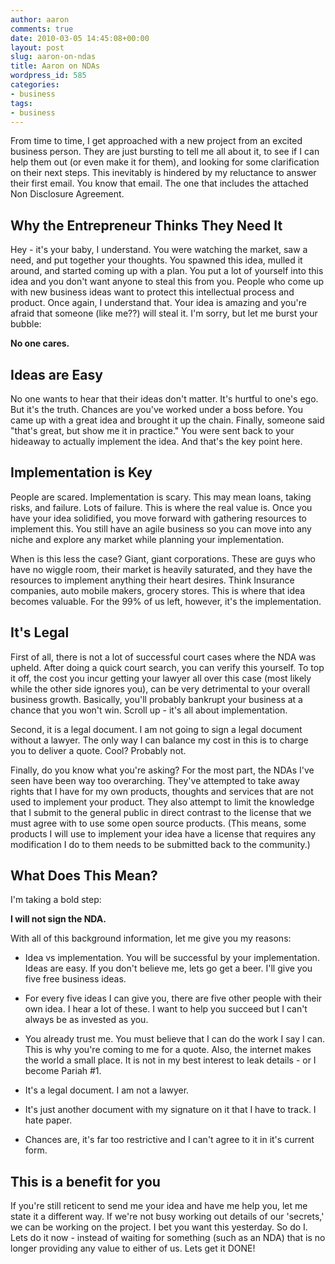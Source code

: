 ```yaml
---
author: aaron
comments: true
date: 2010-03-05 14:45:08+00:00
layout: post
slug: aaron-on-ndas
title: Aaron on NDAs
wordpress_id: 585
categories:
- business
tags:
- business
---
```


From time to time, I get approached with a new project from an excited business person.  They are just bursting to tell me all about it, to see if I can help them out (or even make it for them), and looking for some clarification on their next steps.  This inevitably is hindered by my reluctance to answer their first email.  You know that email.  The one that includes the attached Non Disclosure Agreement.



## Why the Entrepreneur Thinks They Need It


Hey - it's your baby, I understand.  You were watching the market, saw a need, and put together your thoughts.  You spawned this idea, mulled it around, and started coming up with a plan.  You put a lot of yourself into this idea and you don't want anyone to steal this from you.  People who come up with new business ideas want to protect this intellectual process and product.  Once again, I understand that.  Your idea is amazing and you're afraid that someone (like me??) will steal it.  I'm sorry, but let me burst your bubble:

**No one cares.**



## Ideas are Easy


No one wants to hear that their ideas don't matter.  It's hurtful to one's ego.  But it's the truth.  Chances are you've worked under a boss before.  You came up with a great idea and brought it up the chain.  Finally, someone said "that's great, but show me it in practice."  You were sent back to your hideaway to actually implement the idea.  And that's the key point here.



## Implementation is Key


People are scared.  Implementation is scary.  This may mean loans, taking risks, and failure.  Lots of failure.  This is where the real value is.  Once you have your idea solidified, you move forward with gathering resources to implement this.  You still have an agile business so you can move into any niche and explore any market while planning your implementation.

When is this less the case?  Giant, giant corporations.  These are guys who have no wiggle room, their market is heavily saturated, and they have the resources to implement anything their heart desires.  Think Insurance companies, auto mobile makers, grocery stores.  This is where that idea becomes valuable.  For the 99% of us left, however, it's the implementation.



## It's Legal


First of all, there is not a lot of successful court cases where the NDA was upheld.  After doing a quick court search, you can verify this yourself.  To top it off, the cost you incur getting your lawyer all over this case (most likely while the other side ignores you), can be very detrimental to your overall business growth.  Basically, you'll probably bankrupt your business at a chance that you won't win.  Scroll up - it's all about implementation.

Second, it is a legal document.  I am not going to sign a legal document without a lawyer.  The only way I can balance my cost in this is to charge you to deliver a quote.  Cool?  Probably not.

Finally, do you know what you're asking?  For the most part, the NDAs I've seen have been way too overarching.  They've attempted to take away rights that I have for my own products, thoughts and services that are not used to implement your product.  They also attempt to limit the knowledge that I submit to the general public in direct contrast to the license that we must agree with to use some open source products.  (This means, some products I will use to implement your idea have a license that requires any modification I do to them needs to be submitted back to the community.)



## What Does This Mean?


I'm taking a bold step:

**I will not sign the NDA.**

With all of this background information, let me give you my reasons:




  * Idea vs implementation.  You will be successful by your implementation.  Ideas are easy.  If you don't believe me, lets go get a beer.  I'll give you five free business ideas.


  * For every five ideas I can give you, there are five other people with their own idea.  I hear a lot of these.  I want to help you succeed but I can't always be as invested as you.


  * You already trust me.  You must believe that I can do the work I say I can.  This is why you're coming to me for a quote.  Also, the internet makes the world a small place.  It is not in my best interest to leak details - or I become Pariah #1.


  * It's a legal document.  I am not a lawyer.


  * It's just another document with my signature on it that I have to track.  I hate paper.


  * Chances are, it's far too restrictive and I can't agree to it in it's current form.




## This is a benefit for you


If you're still reticent to send me your idea and have me help you, let me state it a different way.  If we're not busy working out details of our 'secrets,' we can be working on the project. I bet you want this yesterday.  So do I.  Lets do it now - instead of waiting for something (such as an NDA) that is no longer providing any value to either of us.  Lets get it DONE!
